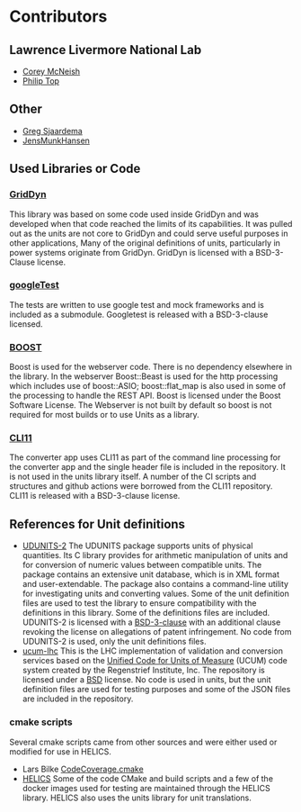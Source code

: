 # Contributors

## Lawrence Livermore National Lab
-   [Corey McNeish](https://github.com/mcneish1)
-   [Philip Top](https://github.com/phlptp)

## Other
-   [Greg Sjaardema](https://github.com/gsjaardema)
-   [JensMunkHansen](https://github.com/JensMunkHansen)

## Used Libraries or Code

### [GridDyn](https://github.com/LLNL/GridDyn)
This library was based on some code used inside GridDyn and was developed when that code reached the limits of its capabilities.  It was pulled out as the units are not core to GridDyn and could serve useful purposes in other applications, Many of the original definitions of units, particularly in power systems originate from GridDyn.  GridDyn is licensed with a BSD-3-Clause license.

### [googleTest](https://github.com/google/googletest)
The tests are written to use google test and mock frameworks and is included as a submodule.  Googletest is released with a BSD-3-clause licensed.

### [BOOST](https://www.boost.org)
Boost is used for the webserver code.  There is no dependency elsewhere in the library. In the webserver Boost\::Beast is used for the http processing which includes use of boost\::ASIO; boost\::flat_map is also used in some of the processing to handle the REST API.  Boost is licensed under the Boost Software License.  The Webserver is not built by default so boost is not required for most builds or to use Units as a library.

### [CLI11](https://github.com/CLIUtils/CLI11)
The converter app uses CLI11 as part of the command line processing for the converter app and the single header file is included in the repository. It is not used in the units library itself.  A number of the CI scripts and structures and github actions were borrowed from the CLI11 repository.  CLI11 is released with a BSD-3-clause license.

## References for Unit definitions

-   [UDUNITS-2](https://github.com/Unidata/UDUNITS-2) The UDUNITS package supports units of physical quantities. Its C library provides for arithmetic manipulation of units and for conversion of numeric values between compatible units.	The package contains an extensive unit database, which is in XML format	and user-extendable. The package also contains a command-line utility for investigating units and converting values.  Some of the unit definition files are used to test the library to ensure compatibility with the definitions in this library.  Some of the definitions files are included.  UDUNITS-2 is licensed with a [BSD-3-clause](https://github.com/Unidata/UDUNITS-2/blob/master/COPYRIGHT) with an additional clause revoking the license on allegations of patent infringement.  No code from UDUNITS-2 is used, only the unit definitions files.
-   [ucum-lhc](https://github.com/lhncbc/ucum-lhc) This is the LHC implementation of validation and conversion services based on the [Unified Code for Units of Measure](http://unitsofmeasure.org/) (UCUM) code system created by the Regenstrief Institute, Inc. The repository is licensed under a [BSD](https://github.com/lhncbc/ucum-lhc/blob/master/LICENSE.md) license.  No code is used in units, but the unit definition files are used for testing purposes and some of the JSON files are included in the repository.

### cmake scripts
Several cmake scripts came from other sources and were either used or modified for use in HELICS.
-   Lars Bilke [CodeCoverage.cmake](https://github.com/bilke/cmake-modules/blob/master/CodeCoverage.cmake)
-   [HELICS](https://github.com/GMLC-TDC/HELICS)  Some of the code CMake and build scripts and a few of the docker images used for testing are maintained through the HELICS library.  HELICS also uses the units library for unit translations.
